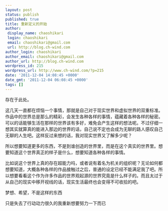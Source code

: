 ```yaml
---
layout: post
status: publish
published: true
title: 重新定义的开始
author:
 display_name: chaoshikari
 login: chaoshikari
 email: chaoshikari@gmail.com
 url: http://blog.ch-wind.com
author_login: chaoshikari
author_email: chaoshikari@gmail.com
author_url: http://blog.ch-wind.com
wordpress_id: 215
wordpress_url: http://www.ch-wind.com/?p=215
date: '2011-12-04 14:08:45 +0000'
date_gmt: '2011-12-04 06:08:45 +0000'
tags: []
---
```

存在于此处。


这几天一直都在烦恼一个事情，那就是自己对于现实世界和虚拟世界的双重标准。作品中的世界总是那么的精彩，会发生各种各样的事情，蕴藏着各种各样的秘密。可以的话能够生活在那样的世界该有多好，难免会产生这样的想法呢。不过仔细一想其实就算真的能进入那边的世界的话，自己说不定也会成为无聊的路人感叹自己无聊的人生吧。这样反过来想的话，我对现实世界又了解多少呢？


所以想要知道更多的东西，不是到谁创造的世界里，而是在这个真实的世界里。想要知道这个世界真正的样子是什么，想要知道各种各样的事情。


比如说这个世界上真的存在超能力吗，或者说有着名为机关的组织呢？无论如何都想要知道，大概各种各样的作品接触过之后，普通的设定已经不能满足我了吧。所以想要看看这个作为许多作品的世界观起源的世界究竟是什么样子的。而且太过于从自己的现实中移开视线的话，现实生活最终也会变得不可收拾的吧。


梦想、希望，不是这样的东西


只是失去了行动动力很久的我重新想要努力一下而已


